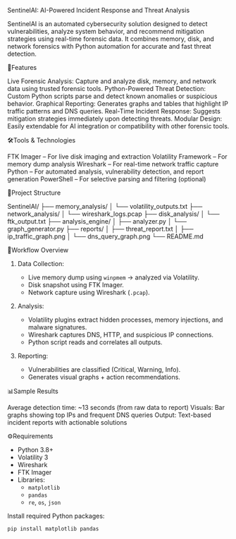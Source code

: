 SentinelAI: AI-Powered Incident Response and Threat Analysis


SentinelAI is an automated cybersecurity solution designed to detect vulnerabilities, analyze system behavior, and recommend mitigation strategies using real-time forensic data. It combines memory, disk, and network forensics with Python automation for accurate and fast threat detection.


🎯Features

Live Forensic Analysis: Capture and analyze disk, memory, and network data using trusted forensic tools.
Python-Powered Threat Detection: Custom Python scripts parse and detect known anomalies or suspicious behavior.
Graphical Reporting: Generates graphs and tables that highlight IP traffic patterns and DNS queries.
Real-Time Incident Response: Suggests mitigation strategies immediately upon detecting threats.
Modular Design: Easily extendable for AI integration or compatibility with other forensic tools.


🛠️Tools & Technologies

FTK Imager – For live disk imaging and extraction
Volatility Framework – For memory dump analysis
Wireshark – For real-time network traffic capture
Python – For automated analysis, vulnerability detection, and report generation
PowerShell – For selective parsing and filtering (optional)


📁Project Structure

SentinelAI/
├── memory_analysis/
│ └── volatility_outputs.txt
├── network_analysis/
│ └── wireshark_logs.pcap
├── disk_analysis/
│ └── ftk_output.txt
├── analysis_engine/
│ ├── analyzer.py
│ └── graph_generator.py
├── reports/
│ ├── threat_report.txt
│ ├── ip_traffic_graph.png
│ └── dns_query_graph.png
└── README.md


🔄Workflow Overview

1. Data Collection:
   - Live memory dump using `winpmem` → analyzed via Volatility.
   - Disk snapshot using FTK Imager.
   - Network capture using Wireshark (`.pcap`).

2. Analysis:
   - Volatility plugins extract hidden processes, memory injections, and malware signatures.
   - Wireshark captures DNS, HTTP, and suspicious IP connections.
   - Python script reads and correlates all outputs.

3. Reporting:
   - Vulnerabilities are classified (Critical, Warning, Info).
   - Generates visual graphs + action recommendations.


📊Sample Results

Average detection time: ~13 seconds (from raw data to report)
Visuals: Bar graphs showing top IPs and frequent DNS queries
Output: Text-based incident reports with actionable solutions


⚙️Requirements

- Python 3.8+
- Volatility 3
- Wireshark
- FTK Imager
- Libraries:
  - `matplotlib`
  - `pandas`
  - `re`, `os`, `json`


Install required Python packages:
```bash
pip install matplotlib pandas





